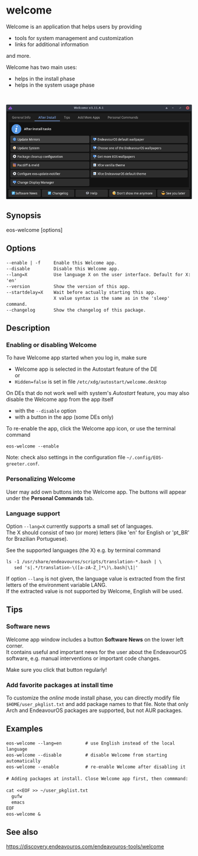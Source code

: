 # welcome

Welcome is an application that helps users by providing
- tools for system management and customization
- links for additional information

and more.

Welcome has two main uses:
- helps in the install phase
- helps in the system usage phase

<br>

![](welcome-man.png)

## Synopsis

eos-welcome [options]

## Options
```
--enable | -f     Enable this Welcome app.
--disable         Disable this Welcome app.
--lang=X          Use language X on the user interface. Default for X: 'en'
--version         Show the version of this app.
--startdelay=X    Wait before actually starting this app.
                  X value syntax is the same as in the 'sleep' command.
--changelog       Show the changelog of this package.

```

## Description

### Enabling or disabling Welcome

To have Welcome app started when you log in, make sure
- Welcome app is selected in the Autostart feature of the DE<br>
    or
- `Hidden=false` is set in file `/etc/xdg/autostart/welcome.desktop`

On DEs that do not work well with system's *Autostart* feature, you may also disable the Welcome app from the app itself
- with the `--disable` option
- with a button in the app (some DEs only)

To re-enable the app, click the Welcome app icon, or use the terminal command
```
eos-welcome --enable
```

Note: check also settings in the configuration file `~/.config/EOS-greeter.conf`.

### Personalizing Welcome

User may add own buttons into the Welcome app. The buttons will appear under the **Personal Commands** tab.

### Language support

Option `--lang=X` currently supports a small set of languages.<br>
The X should consist of two (or more) letters (like 'en' for English or 'pt_BR' for Brazilian Portuguese).

See the supported languages (the X) e.g. by terminal command
```
ls -1 /usr/share/endeavouros/scripts/translation-*.bash | \
   sed 's|.*/translation-\([a-zA-Z_]*\)\.bash|\1|'
```
If option `--lang` is not given, the language value is extracted from
the first letters of the environment variable LANG.<br>
If the extracted value is not supported by Welcome, English will be used.

## Tips

### Software news

Welcome app window includes a button **Software News** on the lower left corner.<br>
It contains useful and important news for the user about the EndeavourOS software, e.g. manual interventions or important code changes.

Make sure you click that button regularly!

### Add favorite packages at install time

To customize the *online* mode install phase, you can directly modify file `$HOME/user_pkglist.txt` and add package names to that file. Note that only Arch and EndeavourOS packages are supported, but not AUR packages.

## Examples
```
eos-welcome --lang=en         # use English instead of the local language
eos-welcome --disable         # disable Welcome from starting automatically
eos-welcome --enable          # re-enable Welcome after disabling it

# Adding packages at install. Close Welcome app first, then commmand:

cat <<EOF >> ~/user_pkglist.txt
  gufw
  emacs
EOF
eos-welcome &
```
## See also

https://discovery.endeavouros.com/endeavouros-tools/welcome
